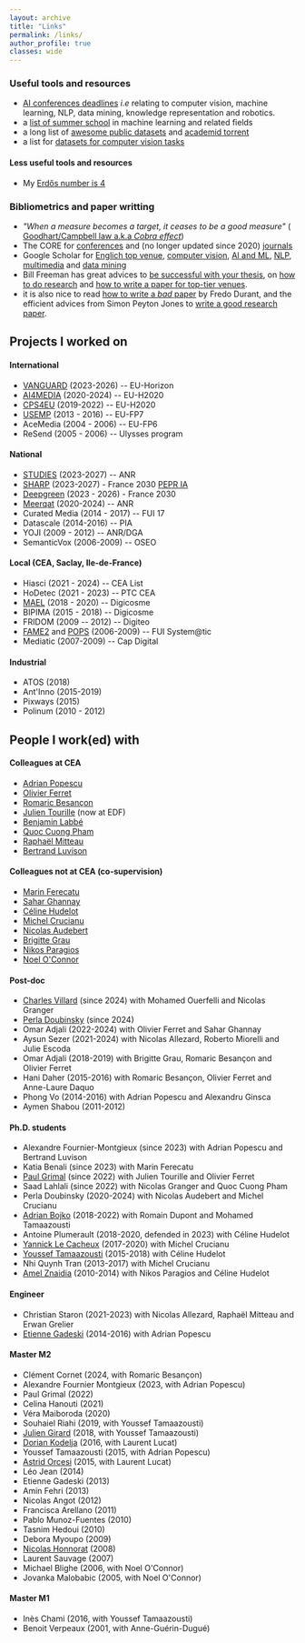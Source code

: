 ```yaml
---
layout: archive
title: "Links"
permalink: /links/
author_profile: true
classes: wide
---
```


### Useful tools and resources
- [AI conferences deadlines](https://aideadlin.es/?sub=ML%2CCV%2CNLP%2CRO%2CKR%2CDM) *i.e* relating to computer vision, machine learning, NLP, data mining, knowledge representation and robotics. 
- a [list of summer school](https://github.com/sshkhr/awesome-mlss) in machine learning and related fields
- a long list of [awesome public datasets](https://github.com/awesomedata/awesome-public-datasets) and [academid torrent](https://academictorrents.com/)
- a list for [datasets for computer vision tasks](https://homepages.inf.ed.ac.uk/rbf/CVonline/Imagedbase.htm)

#### Less useful tools and resources
- My [Erdős number is 4](https://www.csauthors.net/distance/herve-le-borgne/paul-erdos)

### Bibliometrics and paper writting
- *"When a measure becomes a target, it ceases to be a good measure"* ( [Goodhart/Campbell law a.k.a *Cobra effect*](https://svpow.com/2017/03/17/every-attempt-to-manage-academia-makes-it-worse/))
- The CORE for [conferences](http://portal.core.edu.au/conf-ranks/) and (no longer updated since 2020) [journals](http://portal.core.edu.au/jnl-ranks/)
- Google Scholar for [Englich top venue](https://scholar.google.com/citations?view_op=top_venues), [computer vision](https://scholar.google.com/citations?view_op=top_venues&hl=en&vq=eng_computervisionpatternrecognition), [AI and ML](https://scholar.google.com/citations?view_op=top_venues&hl=en&vq=eng_artificialintelligence), [NLP](https://scholar.google.com/citations?view_op=top_venues&hl=en&vq=eng_computationallinguistics), [multimedia](https://scholar.google.com/citations?view_op=top_venues&hl=en&vq=eng_multimedia) and [data mining](https://scholar.google.com/citations?view_op=top_venues&hl=en&vq=eng_datamininganalysis)
- Bill Freeman has great advices to [be successful with your thesis](http://people.csail.mit.edu/billf/talks/10minFreeman2013.pdf), on [how to do research](http://people.csail.mit.edu/billf/publications/How_To_Do_Research.pdf) and [how to write a paper for top-tier venues](https://billf.mit.edu/sites/default/files/documents/cvprPapers.pdf).
- it is also nice to read [how to write a *bad* paper](http://people.csail.mit.edu/fredo/FredoBadWriting.pdf) by Fredo Durant, and the efficient advices from Simon Peyton Jones to [write a good research paper](https://www.microsoft.com/en-us/research/wp-content/uploads/2016/07/How-to-write-a-great-research-paper.pdf).

## Projects I worked on
#### International
- [VANGUARD](https://vanguard-horizon.eu/) (2023-2026) -- EU-Horizon
- [AI4MEDIA](https://www.ai4media.eu/) (2020-2024) -- EU-H2020
- [CPS4EU](https://cps4eu.eu/) (2019-2022) -- EU-H2020
- [USEMP](https://usemp.eu) (2013 - 2016) -- EU-FP7 
- AceMedia (2004 - 2006) -- EU-FP6 
- ReSend (2005 - 2006) -- Ulysses program

#### National
- [STUDIES](https://anr.fr/Project-ANR-23-CE38-0014) (2023-2027) -- ANR
- [SHARP](https://project.inria.fr/sharp/) (2023-2027) - France 2030 [PEPR IA](https://www.pepr-ia.fr/projet/sharp/)
- [Deepgreen](https://anr.fr/fileadmin/aap/2022/france2030-ami-IA-deepgreen.pdf) (2023 - 2026) - France 2030
- [Meerqat](https://www.meerqat.fr) (2020-2024) -- ANR
- Curated Media (2014 - 2017) -- FUI 17
- Datascale (2014-2016) -- PIA
- YOJI (2009 - 2012) -- ANR/DGA
- SemanticVox (2006-2009) -- OSEO

#### Local (CEA, Saclay, Ile-de-France)
- Hiasci (2021 - 2024) -- CEA List
- HoDetec (2021 - 2023) -- PTC CEA
- [MAEL](https://digicosme.lisn.upsaclay.fr/tiki-index.php?page=Post+Doc+MAEL) (2018 - 2020) -- Digicosme
- BIPIMA (2015 - 2018) -- Digicosme
- FRIDOM (2009 -- 2012) -- Digiteo
- [FAME2](https://teratec.eu/library/pdf/doc/projets_R_D/Fame2.pdf) and [POPS](https://teratec.eu/library/pdf/doc/projets_R_D/Fiche_Pops.pdf) (2006-2009) -- FUI System@tic
- Mediatic (2007-2009) -- Cap Digital

#### Industrial
- ATOS (2018)
- Ant'Inno (2015-2019)
- Pixways (2015)
- Polinum (2010 - 2012)

## People I work(ed) with
#### Colleagues at CEA
- [Adrian Popescu](https://scholar.google.com/citations?user=fjsa2GYAAAAJ&hl=en)
- [Olivier Ferret](http://oferret.free.fr/index.html)
- [Romaric Besançon](https://scholar.google.com/citations?user=9CiniHsAAAAJ&hl=en)
- [Julien Tourille](https://jtourille.github.io/) (now at EDF)
- [Benjamin Labbé](https://scholar.google.com/citations?user=TqcbFrAAAAAJ&hl=en)
- [Quoc Cuong Pham](https://scholar.google.fr/citations?user=3rZlzWQAAAAJ&hl=fr)
- [Raphaël Mitteau](https://scholar.google.com/citations?user=KY-WWgoAAAAJ&hl=fr)
- [Bertrand Luvison](https://scholar.google.fr/citations?user=eunSkCQAAAAJ&hl=fr)

#### Colleagues not at CEA (co-supervision)
- [Marin Ferecatu](https://cedric.cnam.fr/~ferecatu/pmwiki/Main/HomePage)
- [Sahar Ghannay](https://saharghannay.github.io/)
- [Céline Hudelot](https://hudelotc.github.io/)
- [Michel Crucianu](http://cedric.cnam.fr/~crucianm/)
- [Nicolas Audebert](https://nicolas.audebert.at/)
- [Brigitte Grau](https://scholar.google.fr/citations?user=tao6t8IAAAAJ&hl=fr)
- [Nikos Paragios](https://en.wikipedia.org/wiki/Nikos_Paragios)
- [Noel O'Connor](https://www.insight-centre.org/our-team/prof-noel-oconnor/)
<!--- [Isabelle Bloch](http://perso.telecom-paristech.fr/bloch)-->

#### Post-doc
- [Charles Villard](https://silvanosky.me/) (since 2024) with Mohamed Ouerfelli and Nicolas Granger
- [Perla Doubinsky](https://scholar.google.com/citations?hl=en&user=1_JFcfkAAAAJ) (since 2024)
- Omar Adjali (2022-2024) with Olivier Ferret and Sahar Ghannay
- Aysun Sezer (2021-2024) with Nicolas Allezard, Roberto Miorelli and Julie Escoda
- Omar Adjali (2018-2019) with Brigitte Grau, Romaric Besançon and Olivier Ferret
- Hani Daher (2015-2016) with Romaric Besançon, Olivier Ferret and Anne-Laure Daquo
- Phong Vo (2014-2016) with Adrian Popescu and Alexandru Ginsca
- Aymen Shabou (2011-2012)

#### Ph.D. students
- Alexandre Fournier-Montgieux (since 2023) with Adrian Popescu and Bertrand Luvison
- Katia Benali (since 2023) with Marin Ferecatu
- [Paul Grimal](https://scholar.google.com/citations?user=0ZcYaHMAAAAJ&hl=fr) (since 2022) with Julien Tourille and Olivier Ferret
- Saad Lahlali (since 2022) with Nicolas Granger and Quoc Cuong Pham
- Perla Doubinsky (2020-2024) with Nicolas Audebert and Michel Crucianu
- [Adrian Bojko](https://scholar.google.fr/citations?hl=fr&user=FniczgQAAAAJ) (2018-2022) with Romain Dupont and Mohamed Tamaazousti
- Antoine Plumerault (2018-2020, defended in 2023) with Céline Hudelot
- [Yannick Le Cacheux](https://scholar.google.fr/citations?user=eqBm0hYAAAAJ&hl=fr) (2017-2020) with Michel Crucianu
- [Youssef Tamaazousti](https://scholar.google.fr/citations?user=NusZJSYAAAAJ&hl=fr) (2015-2018) with Céline Hudelot
- Nhi Quynh Tran (2013-2017) with Michel Crucianu
- [Amel Znaidia](https://scholar.google.fr/citations?hl=fr&user=zkVgSg8AAAAJ) (2010-2014) with Nikos Paragios and Céline Hudelot

#### Engineer
- Christian Staron (2021-2023) with Nicolas Allezard, Raphaël Mitteau and Erwan Grelier 
- [Etienne Gadeski](https://scholar.google.fr/citations?hl=fr&user=wDJlmpkAAAAJ) (2014-2016) with Adrian Popescu

#### Master M2
- Clément Cornet (2024, with Romaric Besançon)
- Alexandre Fournier Montgieux (2023, with Adrian Popescu)
- Paul Grimal (2022)
- Celina Hanouti (2021)
- Véra Maiboroda (2020)
- Souhaiel Riahi (2019, with Youssef Tamaazousti)
- [Julien Girard](https://scholar.google.fr/citations?hl=fr&user=erWN5TwAAAAJ) (2018, with Youssef Tamaazousti)
- [Dorian Kodelja](https://scholar.google.fr/citations?hl=fr&user=TneB7GwAAAAJ) (2016, with Laurent Lucat)
- Youssef Tamaazousti (2015, with Adrian Popescu)
- [Astrid Orcesi](https://scholar.google.fr/citations?user=60Dcn8YAAAAJ&hl=fr&oi=ao) (2015, with Laurent Lucat)
- Léo Jean (2014)
- Etienne Gadeski (2013)
- Amin Fehri (2013)
- Nicolas Angot (2012)
- Francisca Arellano (2011)
- Pablo Munoz-Fuentes (2010)
- Tasnim Hedoui (2010)
- Debora Myoupo (2009)
- [Nicolas Honnorat](https://scholar.google.fr/citations?hl=fr&user=2Rvz26EAAAAJ) (2008)
- Laurent Sauvage (2007)
- Michael Blighe (2006, with Noel O'Connor)
- Jovanka Malobabic (2005, with Noel O'Connor)

#### Master M1
- Inès Chami (2016, with Youssef Tamaazousti)
- Benoit Verpeaux (2001, with Anne-Guérin-Dugué) 
